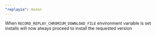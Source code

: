 ```yaml
---
"replayio": minor
---
```


When `RECORD_REPLAY_CHROMIUM_DOWNLOAD_FILE` environment variable is set installs will now always proceed to install the requested version
